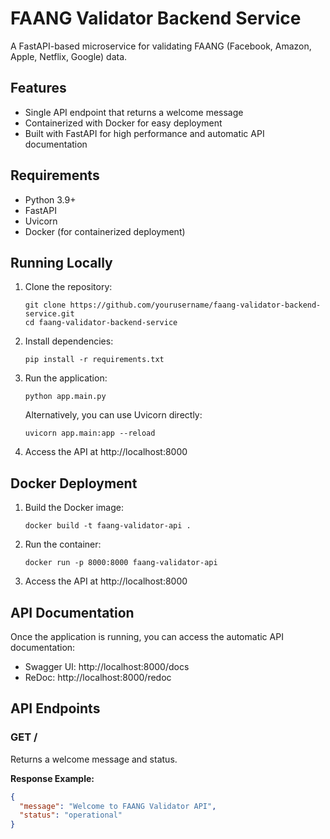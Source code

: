 # FAANG Validator Backend Service

A FastAPI-based microservice for validating FAANG (Facebook, Amazon, Apple, Netflix, Google) data.

## Features

- Single API endpoint that returns a welcome message
- Containerized with Docker for easy deployment
- Built with FastAPI for high performance and automatic API documentation

## Requirements

- Python 3.9+
- FastAPI
- Uvicorn
- Docker (for containerized deployment)

## Running Locally

1. Clone the repository:
   ```
   git clone https://github.com/yourusername/faang-validator-backend-service.git
   cd faang-validator-backend-service
   ```

2. Install dependencies:
   ```
   pip install -r requirements.txt
   ```

3. Run the application:
   ```
   python app.main.py
   ```

   Alternatively, you can use Uvicorn directly:
   ```
   uvicorn app.main:app --reload
   ```

4. Access the API at http://localhost:8000

## Docker Deployment

1. Build the Docker image:
   ```
   docker build -t faang-validator-api .
   ```

2. Run the container:
   ```
   docker run -p 8000:8000 faang-validator-api
   ```

3. Access the API at http://localhost:8000

## API Documentation

Once the application is running, you can access the automatic API documentation:

- Swagger UI: http://localhost:8000/docs
- ReDoc: http://localhost:8000/redoc

## API Endpoints

### GET /

Returns a welcome message and status.

**Response Example:**
```json
{
  "message": "Welcome to FAANG Validator API",
  "status": "operational"
}
```
